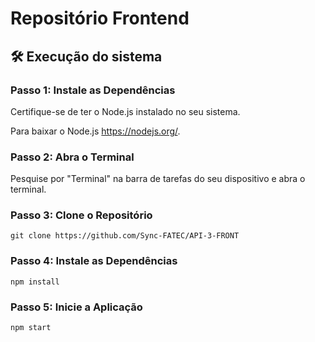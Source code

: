 <h1>Repositório Frontend</h1>
<h2>🛠️ Execução do sistema</h3>
  <h3>Passo 1: Instale as Dependências</h3>
  <p>Certifique-se de ter o Node.js instalado no seu sistema.</p>
  <p>Para baixar o Node.js <a href="https://nodejs.org/">https://nodejs.org/</a>.</p>
  <h3>Passo 2: Abra o Terminal</h3>
  <p>Pesquise por "Terminal" na barra de tarefas do seu dispositivo e abra o terminal.</p>
  <h3>Passo 3: Clone o Repositório</h3>
  <pre><code>git clone https://github.com/Sync-FATEC/API-3-FRONT</code></pre>

  <h3>Passo 4: Instale as Dependências</h3>
  <pre><code>npm install</code></pre>

  <h3>Passo 5: Inicie a Aplicação</h3>
  <pre><code>npm start</code></pre>
